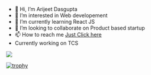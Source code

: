 - 👋 Hi, I’m Arijeet Dasgupta
- 👀 I’m interested in Web developement
- 🌱 I’m currently learning React JS
- 💞️ I’m looking to collaborate on Product based startup
- 📫 How to reach me <a href="https://www.linkedin.com/in/arijeet-dasgupta-20a4a1167/">Just Click here</a>
- Currently working  on TCS

<img src ="https://github-readme-stats.vercel.app/api?username=arijeet007&&show_icons=true&title_color=ffffff&icon_color=bb2acf&text_color=daf7dc&bg_color=151515">

[![trophy](https://github-profile-trophy.vercel.app/?username=arijeet007&theme=radical)](https://github.com/arijeet007/github-profile-trophy)

<!---
arijeet007/arijeet007 is a ✨ special ✨ repository because its `README.md` (this file) appears on your GitHub profile.
You can click the Preview link to take a look at your changes.
--->

